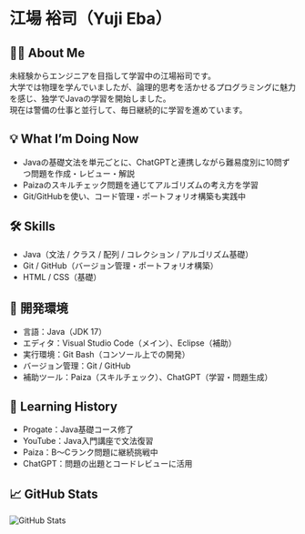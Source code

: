 # 江場 裕司（Yuji Eba）

## 🧑‍💻 About Me
未経験からエンジニアを目指して学習中の江場裕司です。  
大学では物理を学んでいましたが、論理的思考を活かせるプログラミングに魅力を感じ、独学でJavaの学習を開始しました。  
現在は警備の仕事と並行して、毎日継続的に学習を進めています。

## 💡 What I’m Doing Now
- Javaの基礎文法を単元ごとに、ChatGPTと連携しながら難易度別に10問ずつ問題を作成・レビュー・解説
- Paizaのスキルチェック問題を通じてアルゴリズムの考え方を学習
- Git/GitHubを使い、コード管理・ポートフォリオ構築も実践中

## 🛠 Skills
- Java（文法 / クラス / 配列 / コレクション / アルゴリズム基礎）
- Git / GitHub（バージョン管理・ポートフォリオ構築）
- HTML / CSS（基礎）

## 🔧 開発環境
- 言語：Java（JDK 17）
- エディタ：Visual Studio Code（メイン）、Eclipse（補助）
- 実行環境：Git Bash（コンソール上での開発）
- バージョン管理：Git / GitHub
- 補助ツール：Paiza（スキルチェック）、ChatGPT（学習・問題生成）

## 📘 Learning History
- Progate：Java基礎コース修了
- YouTube：Java入門講座で文法復習
- Paiza：B〜Cランク問題に継続挑戦中
- ChatGPT：問題の出題とコードレビューに活用


## 📈 GitHub Stats
![GitHub Stats](https://github-readme-stats.vercel.app/api?username=yuji421&show_icons=true&theme=tokyonight)
